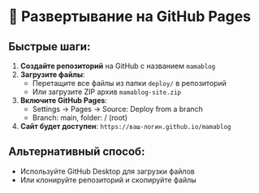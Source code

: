 # 🚀 Развертывание на GitHub Pages

## Быстрые шаги:

1. **Создайте репозиторий** на GitHub с названием `mamablog`
2. **Загрузите файлы**:
   - Перетащите все файлы из папки `deploy/` в репозиторий
   - Или загрузите ZIP архив `mamablog-site.zip`
3. **Включите GitHub Pages**:
   - Settings → Pages → Source: Deploy from a branch
   - Branch: main, folder: / (root)
4. **Сайт будет доступен**: `https://ваш-логин.github.io/mamablog`

## Альтернативный способ:
- Используйте GitHub Desktop для загрузки файлов
- Или клонируйте репозиторий и скопируйте файлы
